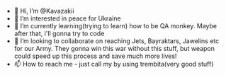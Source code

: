 - 👋 Hi, I’m @Kavazakii
- 👀 I’m interested in peace for Ukraine
- 🌱 I’m currently learning(trying to learn) how to be QA monkey. Maybe after that, i'll gonna try to code
- 💞️ I’m looking to collaborate on reaching Jets, Bayraktars, Jawelins etc for our Army. They gonna win this war without this stuff, but weapon could speed up this process and save much more lives!
- 📫 How to reach me - just call my by using trembita(very good stuff)

<!---
Kavazakii/Kavazakii is a ✨ special ✨ repository because its `README.md` (this file) appears on your GitHub profile.
You can click the Preview link to take a look at your changes.
--->
